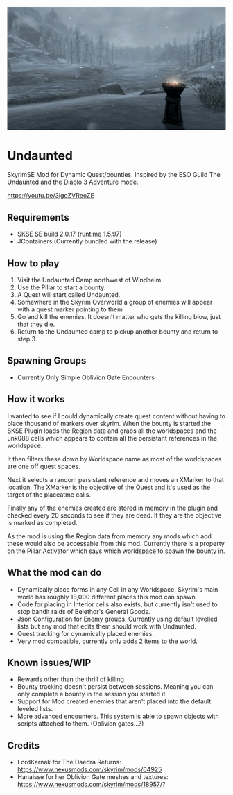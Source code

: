 <p align="center">
  <img src="./docs/logo.jpg" alt="Size Limit CLI" width="720">
</p>

# Undaunted
SkyrimSE Mod for Dynamic Quest/bounties.
Inspired by the ESO Guild The Undaunted and the Diablo 3 Adventure mode.

https://youtu.be/3igoZVReoZE

## Requirements
* SKSE SE build 2.0.17 (runtime 1.5.97)
* JContainers (Currently bundled with the release)

## How to play

1. Visit the Undaunted Camp northwest of Windhelm.
2. Use the Pillar to start a bounty.
3. A Quest will start called Undaunted.
3. Somewhere in the Skyrim Overworld a group of enemies will appear with a quest marker pointing to them
4. Go and kill the enemies. It doesn't matter who gets the killing blow, just that they die.
5. Return to the Undaunted camp to pickup another bounty and return to step 3.

## Spawning Groups

* Currently Only Simple Oblivion Gate Encounters

## How it works

I wanted to see if I could dynamically create quest content without having to place thousand of markers over skyrim.
When the bounty is started the SKSE Plugin loads the Region data and grabs all the worldspaces and the unk088 cells which appears to contain all the persistant references in the worldspace.

It then filters these down by Worldspace name as most of the worldspaces are one off quest spaces.

Next it selects a random persistant reference and moves an XMarker to that location. The XMarker is the objective of the Quest and it's used as the target of the placeatme calls.

Finally any of the enemies created are stored in memory in the plugin and checked every 20 seconds to see if they are dead. If they are the objective is marked as completed.

As the mod is using the Region data from memory any mods which add these would also be accessable from this mod. Currently there is a property on the Pillar Activator which says which worldspace to spawn the bounty in.

## What the mod can do

* Dynamically place forms in any Cell in any Worldspace. Skyrim's main world has roughly 18,000 different places this mod can spawn.
* Code for placing in Interior cells also exists, but currently isn't used to stop bandit raids of Belethor's General Goods.
* Json Configuration for Enemy groups. Currently using default levelled lists but any mod that edits them should work with Undaunted.
* Quest tracking for dynamically placed enemies.
* Very mod compatible, currently only adds 2 items to the world.

## Known issues/WIP

* Rewards other than the thrill of killing
* Bounty tracking doesn't persist between sessions. Meaning you can only complete a bounty in the session you started it.
* Support for Mod created enemies that aren't placed into the default leveled lists.
* More advanced encounters. This system is able to spawn objects with scripts attached to them. (Oblivion gates...?)

## Credits

* LordKarnak for The Daedra Returns: https://www.nexusmods.com/skyrim/mods/64925
* Hanaisse for her Oblivion Gate meshes and textures: https://www.nexusmods.com/skyrim/mods/18957/?